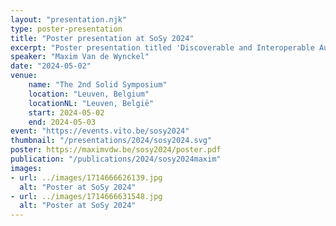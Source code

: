 ```yaml
---
layout: "presentation.njk"
type: poster-presentation
title: "Poster presentation at SoSy 2024"
excerpt: "Poster presentation titled 'Discoverable and Interoperable Augmented Reality Environments Through Solid Pods'"
speaker: "Maxim Van de Wynckel"
date: "2024-05-02"
venue:
    name: "The 2nd Solid Symposium"
    location: "Leuven, Belgium"
    locationNL: "Leuven, België"
    start: 2024-05-02
    end: 2024-05-03
event: "https://events.vito.be/sosy2024"
thumbnail: "/presentations/2024/sosy2024.svg"
poster: https://maximvdw.be/sosy2024/poster.pdf
publication: "/publications/2024/sosy2024maxim"
images:
- url: ../images/1714666626139.jpg
  alt: "Poster at SoSy 2024"
- url: ../images/1714666631548.jpg
  alt: "Poster at SoSy 2024"
---
```

